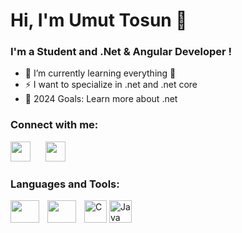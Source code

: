 # Hi, I'm Umut Tosun 👋

### I'm a Student and .Net & Angular Developer ! 

- 🌱 I’m currently learning everything 🤣
- ⚡ I want to specialize in .net and .net core
- 🥅 2024 Goals: Learn more about .net

### Connect with me:
<p align="left"><a href="https://www.linkedin.com/in/umut-t-725b411ba/" target="_blank" rel="noreferrer"><img src="https://raw.githubusercontent.com/danielcranney/readme-generator/main/public/icons/socials/linkedin.svg" width="32" height="32" /></a>&nbsp&nbsp&nbsp&nbsp&nbsp
<a href="https://discord.gg/KfhKPUrw" target="_blank" rel="noreferrer"><img src="https://raw.githubusercontent.com/danielcranney/readme-generator/main/public/icons/socials/discord.svg" width="32" height="32" /></a>
</p>

### Languages and Tools:
<p align="left">
<img align="left" height="36" width="46px" src="https://cdn.jsdelivr.net/gh/devicons/devicon/icons/git/git-original.svg" style="padding-right:10px;" />
<img align="left" height="36" width="46px" src="https://user-images.githubusercontent.com/3369400/139447912-e0f43f33-6d9f-45f8-be46-2df5bbc91289.png" style="padding-right:10px;" />
<a href="https://docs.microsoft.com/en-us/cpp/?view=msvc-170" target="_blank" rel="noreferrer"><img src="https://raw.githubusercontent.com/danielcranney/readme-generator/main/public/icons/skills/csharp-colored.svg" width="36" height="36" alt="C" /></a>
<a href="https://www.oracle.com/java/" target="_blank" rel="noreferrer"><img src="https://raw.githubusercontent.com/danielcranney/readme-generator/main/public/icons/skills/java-colored.svg" width="36" height="36" alt="Java" /></a>
</p>

<br />
<br />



